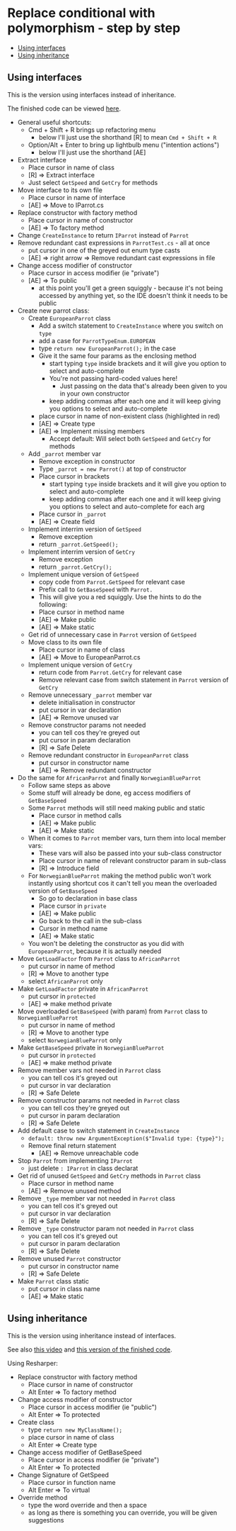 # Replace conditional with polymorphism - step by step

- [Using interfaces](#using-interfaces)
- [Using inheritance](#using-inheritance)

## Using interfaces

This is the version using interfaces instead of inheritance.

The finished code can be viewed [here](https://github.com/claresudbery/Parrot-Refactoring-Kata/blob/polymorphism-no-inheritance/CSharp/Parrot/Parrot.cs).

- General useful shortcuts:
    - Cmd + Shift + R brings up refactoring menu
        - below I'll just use the shorthand [R] to mean `Cmd + Shift + R`
    - Option/Alt + Enter to bring up lightbulb menu ("intention actions")
        - below I'll just use the shorthand [AE]
- Extract interface
    - Place cursor in name of class
    - [R] => Extract interface
    - Just select `GetSpeed` and `GetCry` for methods
- Move interface to its own file
    - Place cursor in name of interface
    - [AE] => Move to IParrot.cs
- Replace constructor with factory method
    - Place cursor in name of constructor
    - [AE] => To factory method
- Change `CreateInstance` to return `IParrot` instead of `Parrot`
- Remove redundant cast expressions in `ParrotTest.cs` - all at once
    - put cursor in one of the greyed out enum type casts
    - [AE] => right arrow => Remove redundant cast expressions in file
- Change access modifier of constructor
    - Place cursor in access modifier (ie "private")
    - [AE] => To public
        - at this point you'll get a green squiggly - because it's not being accessed by anything yet, so the IDE doesn't think it needs to be public
- Create new parrot class:
    - Create `EuropeanParrot` class
        - Add a switch statement to `CreateInstance` where you switch on `type`
        - add a case for `ParrotTypeEnum.EUROPEAN`
        - type `return new EuropeanParrot();` in the case
        - Give it the same four params as the enclosing method
            - start typing `type` inside brackets and it will give you option to select and auto-complete
            - You're not passing hard-coded values here!
                - Just passing on the data that's already been given to you in your own constructor
            - keep adding commas after each one and it will keep giving you options to select and auto-complete
        - place cursor in name of non-existent class (highlighted in red)
        - [AE] => Create type
        - [AE] => Implement missing members
            - Accept default: Will select both `GetSpeed` and `GetCry` for methods
    - Add `_parrot` member var
        - Remove exception in constructor
        - Type `_parrot = new Parrot()` at top of constructor
        - Place cursor in brackets
            - start typing `type` inside brackets and it will give you option to select and auto-complete
            - keep adding commas after each one and it will keep giving you options to select and auto-complete for each arg
        - Place cursor in `_parrot`
        - [AE] => Create field
    - Implement interrim version of `GetSpeed`
        - Remove exception
        - return `_parrot.GetSpeed();`
    - Implement interrim version of `GetCry`
        - Remove exception
        - return `_parrot.GetCry();`
    - Implement unique version of `GetSpeed`
        - copy code from `Parrot.GetSpeed` for relevant case
        - Prefix call to `GetBaseSpeed` with `Parrot.`
        - This will give you a red squiggly. Use the hints to do the following:
        - Place cursor in method name
        - [AE] => Make public
        - [AE] => Make static
    - Get rid of unnecessary case in `Parrot` version of `GetSpeed`
    - Move class to its own file
        - Place cursor in name of class
        - [AE] => Move to EuropeanParrot.cs
    - Implement unique version of `GetCry`
        - return code from `Parrot.GetCry` for relevant case
        - Remove relevant case from switch statement in `Parrot` version of `GetCry`
    - Remove unnecessary `_parrot` member var
        - delete initialisation in constructor
        - put cursor in var declaration
        - [AE] => Remove unused var
    - Remove constructor params not needed
        - you can tell cos they're greyed out
        - put cursor in param declaration
        - [R] => Safe Delete
    - Remove redundant constructor in `EuropeanParrot` class
        - put cursor in constructor name
        - [AE] => Remove redundant constructor
- Do the same for `AfricanParrot` and finally `NorwegianBlueParrot`
    - Follow same steps as above
    - Some stuff will already be done, eg access modifiers of `GetBaseSpeed`
    - Some `Parrot` methods will still need making public and static
        - Place cursor in method calls
        - [AE] => Make public
        - [AE] => Make static
    - When it comes to `Parrot` member vars, turn them into local member vars:
        - These vars will also be passed into your sub-class constructor
        - Place cursor in name of relevant constructor param in sub-class
        - [R] => Introduce field
    - For `NorwegianBlueParrot` making the method public won't work instantly using shortcut cos it can't tell you mean the overloaded version of `GetBaseSpeed`
        - So go to declaration in base class
        - Place cursor in `private`
        - [AE] => Make public
        - Go back to the call in the sub-class
        - Cursor in method name
        - [AE] => Make static
    - You won't be deleting the constructor as you did with `EuropeanParrot`, because it is actually needed
- Move `GetLoadFactor` from `Parrot` class to `AfricanParrot`
    - put cursor in name of method
    - [R] => Move to another type
    - select `AfricanParrot` only
- Make `GetLoadFactor` private in `AfricanParrot`
    - put cursor in `protected`
    - [AE] => make method private
- Move overloaded `GetBaseSpeed` (with param) from `Parrot` class to `NorwegianBlueParrot`
    - put cursor in name of method
    - [R] => Move to another type
    - select `NorwegianBlueParrot` only
- Make `GetBaseSpeed` private in `NorwegianBlueParrot`
    - put cursor in `protected`
    - [AE] => make method private
- Remove member vars not needed in `Parrot` class
    - you can tell cos it's greyed out
    - put cursor in var declaration
    - [R] => Safe Delete
- Remove constructor params not needed in `Parrot` class
    - you can tell cos they're greyed out
    - put cursor in param declaration
    - [R] => Safe Delete
- Add default case to switch statement in `CreateInstance`
    - `default: throw new ArgumentException($"Invalid type: {type}");`
    - Remove final return statement
        - [AE] => Remove unreachable code
- Stop `Parrot` from implementing `IParrot`
    - just delete `: IParrot` in class declarat
- Get rid of unused `GetSpeed` and `GetCry` methods in `Parrot` class
    - Place cursor in method name
    - [AE] => Remove unused method
- Remove `_type` member var not needed in `Parrot` class
    - you can tell cos it's greyed out
    - put cursor in var declaration
    - [R] => Safe Delete
- Remove `_type` constructor param not needed in `Parrot` class
    - you can tell cos it's greyed out
    - put cursor in param declaration
    - [R] => Safe Delete
- Remove unused `Parrot` constructor
    - put cursor in constructor name
    - [R] => Safe Delete
- Make `Parrot` class static
    - put cursor in class name
    - [AE] => Make static

## Using inheritance

This is the version using inheritance instead of interfaces.

See also [this video](https://vimeo.com/801311948/41a83a3c4e) and [this version of the finished code](https://github.com/claresudbery/Parrot-Refactoring-Kata/blob/LH-demo/CSharp/Parrot/Parrot.cs).

Using Resharper:

- Replace constructor with factory method
    - Place cursor in name of constructor
    - Alt Enter => To factory method
- Change access modifier of constructor
    - Place cursor in access modifier (ie "public")
    - Alt Enter => To protected
- Create class
    - type `return new MyClassName();`
    - place cursor in name of class
    - Alt Enter => Create type
- Change access modifier of GetBaseSpeed
    - Place cursor in access modifier (ie "private")
    - Alt Enter => To protected
- Change Signature of GetSpeed
    - Place cursor in function name
    - Alt Enter => To virtual
- Override method
    - type the word override and then a space
    - as long as there is something you can override, you will be given suggestions
